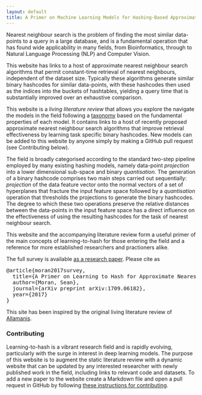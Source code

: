 ```yaml
---
layout: default
title: A Primer on Machine Learning Models for Hashing-Based Approximate Nearest Neighbour Search
---
```


Nearest neighbour search is the problem of finding the most similar data-points to a query in a large database, and is a fundamental operation that has found wide applicability in many fields, from Bioinformatics, through to Natural Language Processing (NLP) and Computer Vision.

This website has links to a host of approximate nearest neighbour search algorithms that permit constant-time retrieval of nearest neighbours, independent of the dataset size. Typically these algorithms generate similar binary hashcodes for similar data-points, with these hashcodes then used as the indices into the buckets of hashtables, yielding a query time that is substantially improved over an exhaustive comparison.

This website is a *living literature review* that allows you explore the navigate the models in the field following a [taxonomy](\taxnomomy) based on the fundamental properties of each model. It contains links to a host of recently proposed approximate nearest neighbour search algorithms that improve retrieval effectiveness by learning task specific binary hashcodes. New models can be added to this website by anyone simply by making a GitHub pull request (see Contributing below).

The field is broadly categorised according to the standard two-step pipeline employed by many existing hashing models, namely data-point *projection* into a lower dimensional sub-space and binary *quantisation*. The generation of a binary hashcode comprises two main steps carried out sequentially: *projection* of the data feature vector onto the normal vectors of a set of hyperplanes that fracture the input feature space followed by a *quantisation* operation that thresholds the projections to generate the binary hashcodes. The degree to which these two operations preserve the relative distances between the data-points in the input feature space has a direct influence on the effectiveness of using the resulting hashcodes for the task of nearest neighbour search.

This website and the accompanying literature review form a useful primer of the main concepts of learning-to-hash for those entering the field and a reference for more established researchers and practioners alike.

The full survey is available [as a research paper](https//).
Please cite as
<pre>
@article{moran2017survey,
  title={A Primer on Learning to Hash for Approximate Nearest Neighbour Search},
  author={Moran, Sean},
  journal={arXiv preprint arXiv:1709.06182},
  year={2017}
}
</pre>


This site has been inspired by the original living literature review of [Allamanis](https://ml4code.github.io).

### Contributing

Learning-to-hash is a vibrant research field and is rapidly evolving, particularly with the surge in interest in deep learning models. The purpose of this website is to augment the static literature review with a dynamic website that can be updated by any interested researcher with newly published work in the field, including links to relevant code and datasets. To add a new paper to the website create a Markdown file and open a pull request in GitHub by following [these instructions for contributing](contributing.html).
